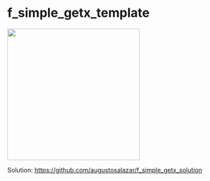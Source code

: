 # f_simple_getx_template

<img src="https://user-images.githubusercontent.com/28717626/139278508-19f63cbe-8a47-4cd3-8c35-3e9b235e0483.gif" width="300" />

Solution:
https://github.com/augustosalazar/f_simple_getx_solution
